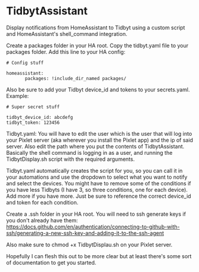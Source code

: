 # TidbytAssistant
Display notifications from HomeAssistant to Tidbyt using a custom script and HomeAssistant's shell_command integration.

Create a packages folder in your HA root. Copy the tidbyt.yaml file to your packages folder. Add this line to your HA config:
```
# Config stuff

homeassistant:
       packages: !include_dir_named packages/ 
```
Also be sure to add your Tidbyt device_id and tokens to your secrets.yaml. Example:
```
# Super secret stuff

tidbyt_device_id: abcdefg
tidbyt_token: 123456
```

Tidbyt.yaml:
You will have to edit the user which is the user that will log into your Pixlet server (aka wherever you install the Pixlet app) and the ip of said server. Also edit the path where you put the contents of TidbytAssistant. Basically the shell command is logging in as a user, and running the TidbytDisplay.sh script with the required arguments. 

Tidbyt.yaml automatically creates the script for you, so you can call it in your automations and use the dropdown to select what you want to notify and select the devices. You might have to remove some of the conditions if you have less Tidbyts (I have 3, so three conditions, one for each device). Add more if you have more. Just be sure to reference the correct device_id and token for each condition.

Create a .ssh folder in your HA root. You will need to ssh generate keys if you don't already have them: https://docs.github.com/en/authentication/connecting-to-github-with-ssh/generating-a-new-ssh-key-and-adding-it-to-the-ssh-agent

Also make sure to chmod +x TidbytDisplau.sh on your Pixlet server.

Hopefully I can flesh this out to be more clear but at least there's some sort of documentation to get you started.
